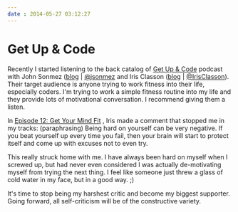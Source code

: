 ```yaml
---
date : 2014-05-27 03:12:27
---
```

# Get Up & Code

Recently I started listening to the back catalog of [Get Up &amp; Code](http://getupandcode.com/) podcast with John Sonmez ([blog](http://simpleprogrammer.com/) | [@jsonmez](http://twitter.com/jsonmez) and Iris Classon ([blog](http://irisclasson.com/) | [@IrisClasson](http://twitter.com/IrisClasson)). Their target audience is anyone trying to work fitness into their life, especially coders. I'm trying to work a simple fitness routine into my life and they provide lots of motivational conversation. I recommend giving them a listen.

In [Episode 12: Get Your Mind Fit](http://getupandcode.com/2013/07/26/get-up-and-code-012-get-your-mind-fit/) , Iris made a comment that stopped me in my tracks: (paraphrasing) Being hard on yourself can be very negative. If you beat yourself up every time you fail, then your brain will start to protect itself and come up with excuses not to even try.

This really struck home with me. I have always been hard on myself when I screwed up, but had never even considered I was actually de-motivating myself from trying the next thing. I feel like someone just threw a glass of cold water in my face, but in a good way. ;)

It's time to stop being my harshest critic and become my biggest supporter. Going forward, all self-criticism will be of the constructive variety.